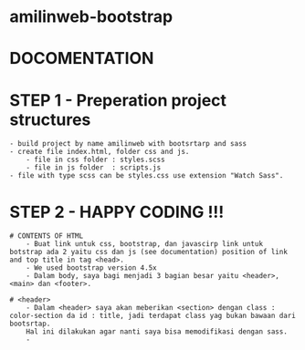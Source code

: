 # amilinweb-bootstrap

# DOCOMENTATION

# STEP 1 - Preperation project structures 
    - build project by name amilinweb with bootsrtarp and sass
    - create file index.html, folder css and js. 
        - file in css folder : styles.scss 
        - file in js folder  : scripts.js
    - file with type scss can be styles.css use extension "Watch Sass".

# STEP 2 - HAPPY CODING !!! 
    # CONTENTS OF HTML
        - Buat link untuk css, bootstrap, dan javascirp link untuk botstrap ada 2 yaitu css dan js (see documentation) position of link and top title in tag <head>.
        - We used bootstrap version 4.5x
        - Dalam body, saya bagi menjadi 3 bagian besar yaitu <header>, <main> dan <footer>. 

    # <header>
        - Dalam <header> saya akan meberikan <section> dengan class : color-section da id : title, jadi terdapat class yag bukan bawaan dari bootsrtap. 
        Hal ini dilakukan agar nanti saya bisa memodifikasi dengan sass. 
        - 

